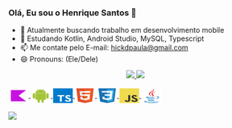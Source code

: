 ### Olá, Eu sou o Henrique Santos 👋

- 🔭 Atualmente buscando trabalho em desenvolvimento mobile
- 🌱 Estudando Kotlin, Android Studio, MySQL, Typescript
- 📫 Me contate pelo E-mail: hickdpaula@gmail.com
- 😄 Pronouns: (Ele/Dele)

<div align="center">
  <a href="https://github.com/HickDpaula">
  <img height="180em" src="https://github-readme-stats.vercel.app/api?username=HickDpaula&show_icons=true&theme=dracula&include_all_commits=true&count_private=true"/>
  <img height="180em" src="https://github-readme-stats.vercel.app/api/top-langs/?username=HickDpaula&layout=compact&langs_count=7&theme=dracula"/>
</div>

<div style="display: inline_block"><br>
  <img align="center" alt="hick-kt" height="30" width="40" src="https://raw.githubusercontent.com/devicons/devicon/master/icons/kotlin/kotlin-plain.svg">
  <img align="center" alt="hick-android" height="30" width="40" src="https://raw.githubusercontent.com/devicons/devicon/master/icons/android/android-original.svg">
  <img align="center" alt="hick-Ts" height="30" width="40" src="https://raw.githubusercontent.com/devicons/devicon/master/icons/typescript/typescript-plain.svg">
  <img align="center" alt="hick-HTML" height="30" width="40" src="https://raw.githubusercontent.com/devicons/devicon/master/icons/html5/html5-original.svg">
  <img align="center" alt="hick-CSS" height="30" width="40" src="https://raw.githubusercontent.com/devicons/devicon/master/icons/css3/css3-original.svg">
  <img align="center" alt="hick-Python" height="30" width="40" src="https://raw.githubusercontent.com/devicons/devicon/master/icons/javascript/javascript-original.svg">
  <img align="center" alt="hick-Python" height="30" width="40" src="https://raw.githubusercontent.com/devicons/devicon/master/icons/java/java-original.svg">
</div>
  
<div><br>
  <a href="https://www.linkedin.com/in/henrique-santos-d-paula/" target="_blank"><img src="https://img.shields.io/badge/-LinkedIn-%230077B5?style=for-the-badge&logo=linkedin&logoColor=white" target="_blank"></a>   
</div>
